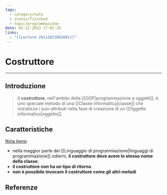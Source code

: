 ```yaml
---
tags:
  - category/note
  - status/finished
  - topic/programmazione
date: 03-12-2023 17:01:28
links:
  - "[[Lecture 29112023092601]]"
---
```

# Costruttore
---
## Introduzione
> Il **costruttore**, nell'ambito della [[OOP|programmazione a oggetti]], è uno speciale metodo di una [[Classe informatica|classe]] che inizializza i suoi attributi nella fase di creazione di un [[Oggetto informatico|oggetto]].

## Caratteristiche
<u>Nota bene</u>:
- nella maggior parte dei [[Linguaggio di programmazione|linguaggi di programmazione]] odierni, **il costruttore deve avere lo stesso nome della classe**;
- **il costruttore non ha un tipo di ritorno**
- **non è possibile invocare il costruttore come gli altri metodi**

## Referenze